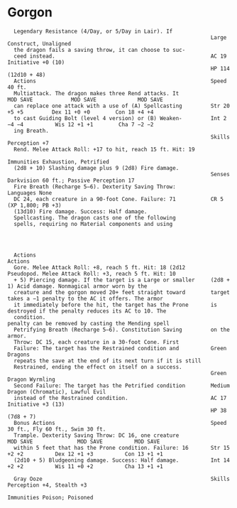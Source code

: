 # Gorgon

      Legendary Resistance (4/Day, or 5/Day in Lair). If
                                                                    Large Construct, Unaligned
      the dragon fails a saving throw, it can choose to suc-
      ceed instead.                                                 AC 19                            Initiative +0 (10)
                                                                    HP 114 (12d10 + 48)
      Actions                                                       Speed 40 ft.
      Multiattack. The dragon makes three Rend attacks. It                    MOD SAVE            MOD SAVE             MOD SAVE
      can replace one attack with a use of (A) Spellcasting         Str 20 +5 +5         Dex 11 +0 +0        Con 18 +4 +4
      to cast Guiding Bolt (level 4 version) or (B) Weaken-         Int 2 −4 −4          Wis 12 +1 +1        Cha 7 −2 −2
      ing Breath.
                                                                    Skills Perception +7
      Rend. Melee Attack Roll: +17 to hit, reach 15 ft. Hit: 19
                                                                    Immunities Exhaustion, Petrified
      (2d8 + 10) Slashing damage plus 9 (2d8) Fire damage.
                                                                    Senses Darkvision 60 ft.; Passive Perception 17
      Fire Breath (Recharge 5–6). Dexterity Saving Throw:           Languages None
      DC 24, each creature in a 90-foot Cone. Failure: 71           CR 5 (XP 1,800; PB +3)
      (13d10) Fire damage. Success: Half damage.
      Spellcasting. The dragon casts one of the following
      spells, requiring no Material components and using




      Actions                                                       Actions
      Gore. Melee Attack Roll: +8, reach 5 ft. Hit: 18 (2d12        Pseudopod. Melee Attack Roll: +3, reach 5 ft. Hit: 10
      + 5) Piercing damage. If the target is a Large or smaller     (2d8 + 1) Acid damage. Nonmagical armor worn by the
      creature and the gorgon moved 20+ feet straight toward        target takes a −1 penalty to the AC it offers. The armor
      it immediately before the hit, the target has the Prone       is destroyed if the penalty reduces its AC to 10. The
      condition.                                                    penalty can be removed by casting the Mending spell
      Petrifying Breath (Recharge 5–6). Constitution Saving         on the armor.
      Throw: DC 15, each creature in a 30-foot Cone. First
      Failure: The target has the Restrained condition and          Green Dragons
      repeats the save at the end of its next turn if it is still
      Restrained, ending the effect on itself on a success.
                                                                    Green Dragon Wyrmling
      Second Failure: The target has the Petrified condition        Medium Dragon (Chromatic), Lawful Evil
      instead of the Restrained condition.                          AC 17                              Initiative +3 (13)
                                                                    HP 38 (7d8 + 7)
      Bonus Actions                                                 Speed 30 ft., Fly 60 ft., Swim 30 ft.
      Trample. Dexterity Saving Throw: DC 16, one creature                    MOD SAVE              MOD SAVE          MOD SAVE
      within 5 feet that has the Prone condition. Failure: 16       Str 15 +2 +2          Dex 12 +1 +3          Con 13 +1 +1
      (2d10 + 5) Bludgeoning damage. Success: Half damage.          Int 14 +2 +2          Wis 11 +0 +2          Cha 13 +1 +1

      Gray Ooze                                                     Skills Perception +4, Stealth +3
                                                                    Immunities Poison; Poisoned
